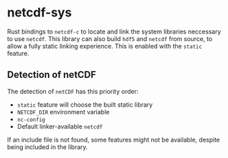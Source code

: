# netcdf-sys

Rust bindings to `netcdf-c` to locate and link the system libraries neccessary to use `netcdf`.
This library can also build `hdf5` and `netcdf` from source, to allow a fully static linking experience. This is enabled with the `static` feature.

## Detection of netCDF

The detection of `netCDF` has this priority order:
* `static` feature will choose the built static library
* `NETCDF_DIR` environment variable
* `nc-config`
* Default linker-available `netcdf`

If an include file is not found, some features might not be available, despite being included in the library.
